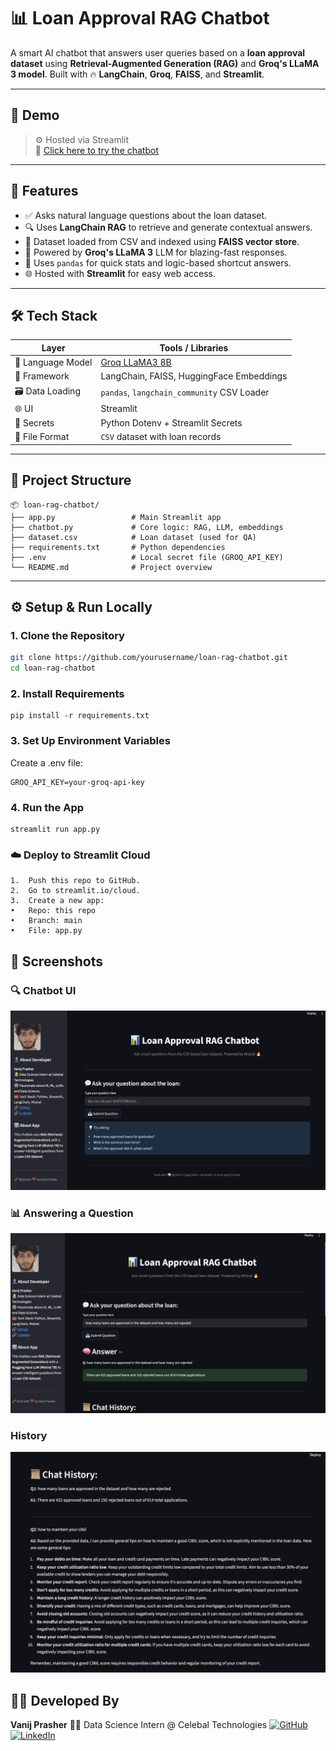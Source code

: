 # 📊 Loan Approval RAG Chatbot

A smart AI chatbot that answers user queries based on a **loan approval dataset** using **Retrieval-Augmented Generation (RAG)** and **Groq's LLaMA 3 model**. Built with 🔥 **LangChain**, **Groq**, **FAISS**, and **Streamlit**.

---

## 🚀 Demo

> ⚙️ Hosted via Streamlit  
> 🔗 [Click here to try the chatbot](https://your-streamlit-link)  


---

## 🧠 Features

- ✅ Asks natural language questions about the loan dataset.
- 🔍 Uses **LangChain RAG** to retrieve and generate contextual answers.
- 📂 Dataset loaded from CSV and indexed using **FAISS vector store**.
- 🦙 Powered by **Groq's LLaMA 3** LLM for blazing-fast responses.
- 🧾 Uses `pandas` for quick stats and logic-based shortcut answers.
- 🌐 Hosted with **Streamlit** for easy web access.

---

## 🛠️ Tech Stack

| Layer              | Tools / Libraries                           |
|-------------------|---------------------------------------------|
| 💬 Language Model | [Groq LLaMA3 8B](https://console.groq.com)  |
| 🧠 Framework      | LangChain, FAISS, HuggingFace Embeddings    |
| 🗃️ Data Loading   | `pandas`, `langchain_community` CSV Loader  |
| 🌐 UI              | Streamlit                                   |
| 🔐 Secrets         | Python Dotenv + Streamlit Secrets           |
| 📄 File Format     | `CSV` dataset with loan records             |

---

## 📁 Project Structure
```
📦 loan-rag-chatbot/
├── app.py                 # Main Streamlit app
├── chatbot.py             # Core logic: RAG, LLM, embeddings
├── dataset.csv            # Loan dataset (used for QA)
├── requirements.txt       # Python dependencies
├── .env                   # Local secret file (GROQ_API_KEY)
└── README.md              # Project overview
```
---

## ⚙️ Setup & Run Locally

### 1. Clone the Repository
```bash
git clone https://github.com/yourusername/loan-rag-chatbot.git
cd loan-rag-chatbot
```

### 2. Install Requirements
```
pip install -r requirements.txt
```

### 3. Set Up Environment Variables
Create a .env file:
```
GROQ_API_KEY=your-groq-api-key
```

### 4. Run the App
```
streamlit run app.py
```
### ☁️ Deploy to Streamlit Cloud
	1.	Push this repo to GitHub.
	2.	Go to streamlit.io/cloud.
	3.	Create a new app:
	•	Repo: this repo
	•	Branch: main
	•	File: app.py

## 📸 Screenshots

### 🔍 Chatbot UI

![UI](UI.png)

### 📊 Answering a Question

![Answer Example](answer.png)

### History
![History](History.png)

## 👨‍💻 Developed By

**Vanij Prasher**
🧑‍💻 Data Science Intern @ Celebal Technologies
[![GitHub](https://img.shields.io/badge/GitHub-Profile-black?logo=github)](https://github.com/Vanij-Prasher)
[![LinkedIn](https://img.shields.io/badge/LinkedIn-Connect-blue?logo=linkedin)](https://linkedin.com/in/vanij-prasher)

